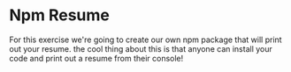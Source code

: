 # Npm Resume
For this exercise we're going to create our own npm package that will print out your resume.  the cool thing about this is that anyone can install your code and print out a resume from their console!
